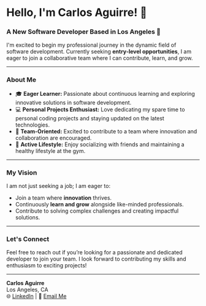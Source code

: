 # Hello, I'm Carlos Aguirre! 👋

### A New Software Developer Based in Los Angeles 🌆

I'm excited to begin my professional journey in the dynamic field of software development. Currently seeking **entry-level opportunities**, I am eager to join a collaborative team where I can contribute, learn, and grow.

---

### About Me
- 🎓 **Eager Learner:** Passionate about continuous learning and exploring innovative solutions in software development.
- 💻 **Personal Projects Enthusiast:** Love dedicating my spare time to personal coding projects and staying updated on the latest technologies.
- 🤝 **Team-Oriented:** Excited to contribute to a team where innovation and collaboration are encouraged.
- 🌟 **Active Lifestyle:** Enjoy socializing with friends and maintaining a healthy lifestyle at the gym.

---

### My Vision
I am not just seeking a job; I am eager to:
- Join a team where **innovation** thrives.
- Continuously **learn and grow** alongside like-minded professionals.
- Contribute to solving complex challenges and creating impactful solutions.

---

### Let's Connect
Feel free to reach out if you’re looking for a passionate and dedicated developer to join your team. I look forward to contributing my skills and enthusiasm to exciting projects!

---

**Carlos Aguirre**  
Los Angeles, CA  
🌐 [LinkedIn](#) | 📧 [Email Me](#)
